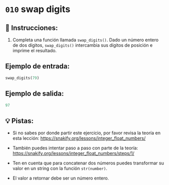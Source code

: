 # `010` swap digits

## 📝 Instrucciones:

1. Completa una función llamada `swap_digits()`. Dado un número entero de dos dígitos, `swap_digits()` intercambia sus dígitos de posición e imprime el resultado.

## Ejemplo de entrada:

```py
swap_digits(79)
```

## Ejemplo de salida:

```py
97
```

## 💡 Pistas:

+ Si no sabes por donde partir este ejercicio, por favor revisa la teoría en esta lección: https://snakify.org/lessons/integer_float_numbers/

+ También puedes intentar paso a paso con parte de la teoría: https://snakify.org/lessons/integer_float_numbers/steps/1/

+ Ten en cuenta que para concatenar dos números puedes transformar su valor en un string con la función `str(number)`.

+ El valor a retornar debe ser un número entero.
